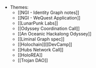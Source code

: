 - Themes:
    - [[NGI - Identity Graph notes]]
    - [[NGI - WeQuest Application]]
    - [[LunarPunk Labs]]
    - [[Odyssey Coordination Call]]
    - [[An Oceanic Hackalong Odyssey]]
    - [[Liminal Graph spec]]
    - [[Holochain]][[DevCamp]]
    - [[Hubs Network Call]] 
    - [[HoloREA]]
    - [[Trojan DAO]]
